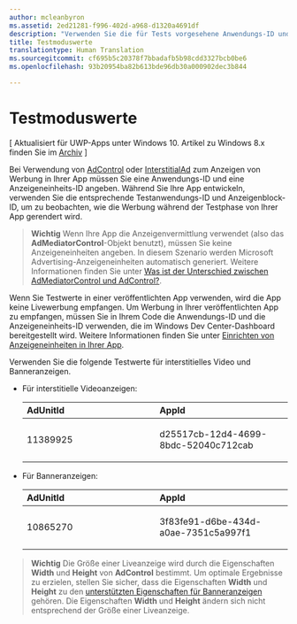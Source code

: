 ```yaml
---
author: mcleanbyron
ms.assetid: 2ed21281-f996-402d-a968-d1320a4691df
description: "Verwenden Sie die für Tests vorgesehene Anwendungs-ID und die Anzeigeneinheits-ID aus diesem Artikel, um zu prüfen, wie Ihre App die Werbung während der Testphase rendert."
title: Testmoduswerte
translationtype: Human Translation
ms.sourcegitcommit: cf695b5c20378f7bbadafb5b98cdd3327bcb0be6
ms.openlocfilehash: 93b20954ba82b613bde96db30a000902dec3b844

---
```


# Testmoduswerte


\[ Aktualisiert für UWP-Apps unter Windows 10. Artikel zu Windows 8.x finden Sie im [Archiv](http://go.microsoft.com/fwlink/p/?linkid=619132) \]

Bei Verwendung von [AdControl](https://msdn.microsoft.com/library/windows/apps/microsoft.advertising.winrt.ui.adcontrol.aspx) oder [InterstitialAd](https://msdn.microsoft.com/library/windows/apps/microsoft.advertising.winrt.ui.interstitialad.aspx) zum Anzeigen von Werbung in Ihrer App müssen Sie eine Anwendungs-ID und eine Anzeigeneinheits-ID angeben. Während Sie Ihre App entwickeln, verwenden Sie die entsprechende Testanwendungs-ID und Anzeigenblock-ID, um zu beobachten, wie die Werbung während der Testphase von Ihrer App gerendert wird.

> **Wichtig**   Wenn Ihre App die Anzeigenvermittlung verwendet (also das **AdMediatorControl**-Objekt benutzt), müssen Sie keine Anzeigeneinheiten angeben. In diesem Szenario werden Microsoft Advertising-Anzeigeneinheiten automatisch generiert. Weitere Informationen finden Sie unter [Was ist der Unterschied zwischen AdMediatorControl und AdControl?](what-is-the-difference-admediatorcontrol-or-adcontrol.md).

Wenn Sie Testwerte in einer veröffentlichten App verwenden, wird die App keine Livewerbung empfangen. Um Werbung in Ihrer veröffentlichten App zu empfangen, müssen Sie in Ihrem Code die Anwendungs-ID und die Anzeigeneinheits-ID verwenden, die im Windows Dev Center-Dashboard bereitgestellt wird. Weitere Informationen finden Sie unter [Einrichten von Anzeigeneinheiten in Ihrer App](set-up-ad-units-in-your-app.md).
 

Verwenden Sie die folgende Testwerte für interstitielles Video und Banneranzeigen.

* Für interstitielle Videoanzeigen:

    <table>
    <colgroup>
    <col width="50%" />
    <col width="50%" />
    </colgroup>
    <thead>
    <tr class="header">
    <th align="left">AdUnitId</th>
    <th align="left">AppId</th>
    </tr>
    </thead>
    <tbody>
    <tr class="odd">
    <td align="left"><p>11389925</p></td>
    <td align="left"><p>d25517cb-12d4-4699-8bdc-52040c712cab</p></td>
    </tr>
    </tbody>
    </table>

     
* Für Banneranzeigen:

    <table>
    <colgroup>
    <col width="50%" />
    <col width="50%" />
    </colgroup>
    <thead>
    <tr class="header">
    <th align="left">AdUnitId</th>
    <th align="left">AppId</th>
    </tr>
    </thead>
    <tbody>
    <tr class="odd">
    <td align="left"><p>10865270</p></td>
    <td align="left"><p>3f83fe91-d6be-434d-a0ae-7351c5a997f1</p></td>
    </tr>
    </tbody>
    </table>


> **Wichtig**   Die Größe einer Liveanzeige wird durch die Eigenschaften **Width** und **Height** von **AdControl** bestimmt. Um optimale Ergebnisse zu erzielen, stellen Sie sicher, dass die Eigenschaften **Width** und **Height** zu den [unterstützten Eigenschaften für Banneranzeigen](supported-ad-sizes-for-banner-ads.md) gehören. Die Eigenschaften **Width** und **Height** ändern sich nicht entsprechend der Größe einer Liveanzeige.



 

 



<!--HONumber=Jun16_HO4-->


